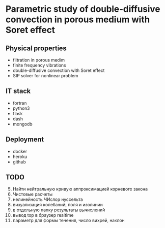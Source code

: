 # Parametric study of double-diffusive convection in porous medium with Soret effect

## Physical properties

- filtration in porous medim
- finite frequency vibrations
- double-diffusive convection with Soret effect
- SIP solver for nonlinear problem

## IT stack

- fortran
- python3
- flask
- dash
- mongodb

## Deployment

- docker
- heroku
- github

## TODO

5. Найти нейтральную кривую аппроксимацией корневого закона
6. Чистовые расчеты
7. нелинейность ЧИслор нуссельта
8. визуализация колебаний, поля и изолинии
9. в отдельную папку результаты вычислений
10. вывод top в браузер realtime
11. параметр для формы течения, число вихрей, наклон

